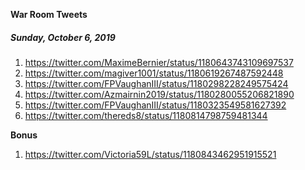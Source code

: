 **War Room Tweets**

##### Sunday, October 6, 2019
1) https://twitter.com/MaximeBernier/status/1180643743109697537
2) https://twitter.com/magiver1001/status/1180619267487592448
3) https://twitter.com/FPVaughanIII/status/1180298228249575424
4) https://twitter.com/Azmairnin2019/status/1180280055206821890
5) https://twitter.com/FPVaughanIII/status/1180323549581627392
6) https://twitter.com/thereds8/status/1180814798759481344


**Bonus**
1) https://twitter.com/Victoria59L/status/1180843462951915521


